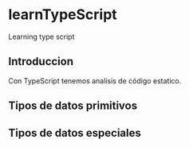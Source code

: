 # learnTypeScript
Learning type script
## Introduccion
Con TypeScript tenemos analisis de código estatico.

## Tipos de datos primitivos

## Tipos de datos especiales

##
